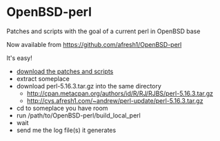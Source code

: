 OpenBSD-perl
============

Patches and scripts with the goal of a current perl in OpenBSD base

Now available from https://github.com/afresh1/OpenBSD-perl

It's easy!

* [download the patches and scripts](https://github.com/afresh1/OpenBSD-perl/downloads)
* extract someplace
* download perl-5.16.3.tar.gz into the same directory
    * http://cpan.metacpan.org/authors/id/R/RJ/RJBS/perl-5.16.3.tar.gz
    * http://cvs.afresh1.com/~andrew/perl-update/perl-5.16.3.tar.gz
* cd to someplace you have room
* run /path/to/OpenBSD-perl/build_local_perl
* wait
* send me the log file(s) it generates
